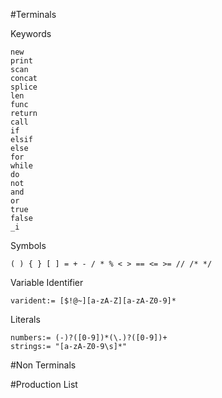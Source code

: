 #Terminals

Keywords
```
new
print
scan
concat
splice
len
func
return
call
if
elsif
else
for
while
do
not
and
or
true
false
_i
```

Symbols
```
( ) { } [ ] = + - / * % < > == <= >= // /* */
```

Variable Identifier
```
varident:= [$!@~][a-zA-Z][a-zA-Z0-9]*
```

Literals
```
numbers:= (-)?([0-9])*(\.)?([0-9])+
strings:= "[a-zA-Z0-9\s]*"
``` 
	
#Non Terminals
	
#Production List
